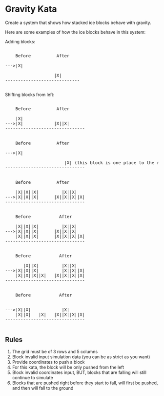Gravity Kata
=============

Create a system that shows how stacked ice blocks behave with gravity.

Here are some examples of how the ice blocks behave in this system:



Adding blocks:

<pre>

    Before          After

--->|X|

                   |X|
-----------------------------

</pre>

Shifting blocks from left:

<pre>

    Before          After

    |X|
--->|X|            |X||X|
-------------------------------


    Before          After

--->|X|

                       |X| (this block is one place to the right compared to the start of the simulation)
-------------------------------


    Before          After

    |X||X||X|         |X||X|
--->|X||X||X|      |X||X||X||X|
-------------------------------


    Before           After

    |X||X||X|         |X||X|
--->|X||X||X|      |X||X||X|
    |X||X||X|      |X||X||X||X|
-------------------------------


    Before           After

       |X||X|         |X||X|
--->|X||X||X|         |X||X||X|
    |X||X||X||X|   |X||X||X||X|
-------------------------------


    Before           After


--->|X||X|            |X|
    |X||X|   |X|   |X||X||X||X|
-------------------------------

</pre>


Rules
------

1. The grid must be of 3 rows and 5 columns
2. Block invalid input simulation data (you can be as strict as you want)
3. Provide coordinates to push a block
4. For this kata, the block will be only pushed from the left
5. Block invalid coordinates input, BUT, blocks that are falling will still continue to simulate
6. Blocks that are pushed right before they start to fall, will first be pushed, and then will fall to the ground
